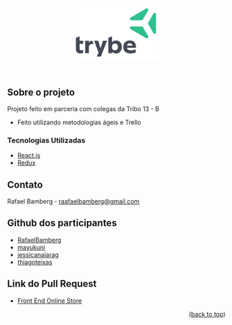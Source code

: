 <header>
  <img width="200px" src="9814df697eaf49815d7df109110815ff887b3457.png" alt="" />
 </header>

<!-- Sobre o projeto -->
## Sobre o projeto

Projeto feito em parceria com colegas da Tribo 13 - B
* Feito utilizando metodologias ágeis e Trello

### Tecnologias Utilizadas

* [React.js](https://reactjs.org/)
* [Redux](https://reactjs.org/)


<!-- Contato -->
## Contato

Rafael Bamberg - raafaelbamberg@gmail.com

<!-- Github dos participantes -->
## Github dos participantes
* [RafaelBamberg](https://github.com/RafaelBamberg)
* [mayukuni](https://github.com/mayukuni)
* [jessicanaiarag](https://github.com/jessicanaiarag)
* [thiagoteixas](https://github.com/thiagoteixas)

## Link do Pull Request
* [Front End Online Store](https://github.com/tryber/sd-013-b-project-frontend-online-store/pull/66)

<p align="right">(<a href="#top">back to top</a>)</p>
